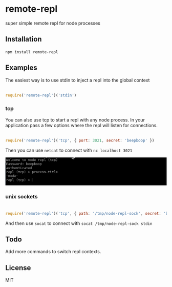 # remote-repl

super simple remote repl for node processes

## Installation

`npm install remote-repl`

## Examples

The easiest way is to use stdin to inject a repl into the global context

```js 

require('remote-repl')('stdin')
```

### tcp

You can also use tcp to start a repl with any node process. In your application pass a few options where the repl will listen for connections.

```js 

require('remote-repl')('tcp', { port: 3021, secret: 'beepboop' })
```

Then you can use `netcat` to connect with `nc localhost 3021`

<img src='screenshot.png' />

### unix sockets

```js

require('remote-repl')('tcp', { path: '/tmp/node-repl-sock', secret: 'beepboop' })
```

And then use `socat` to connect with `socat /tmp/node-repl-sock stdin`


## Todo

Add more commands to switch repl contexts.

## License
MIT
